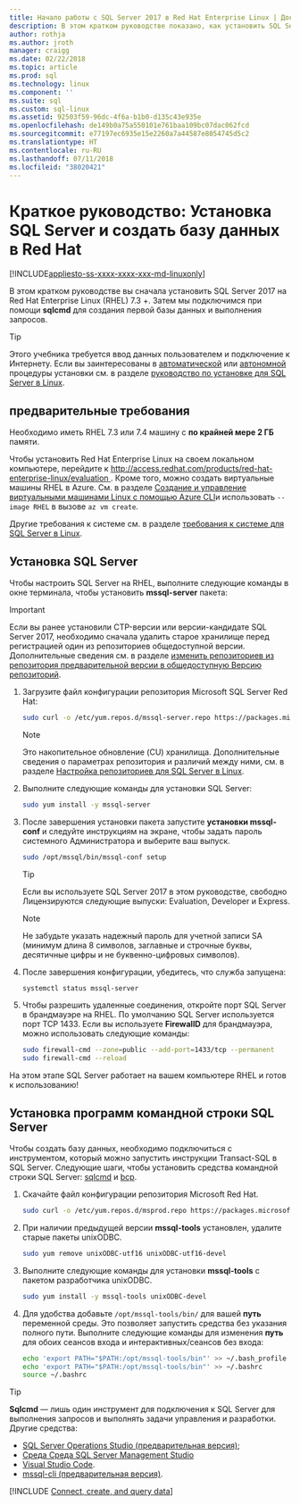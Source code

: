 ```yaml
---
title: Начало работы с SQL Server 2017 в Red Hat Enterprise Linux | Документация Майкрософт
description: В этом кратком руководстве показано, как установить SQL Server 2017 на Red Hat Enterprise Linux, а затем создать и запрос к базе данных с помощью sqlcmd.
author: rothja
ms.author: jroth
manager: craigg
ms.date: 02/22/2018
ms.topic: article
ms.prod: sql
ms.technology: linux
ms.component: ''
ms.suite: sql
ms.custom: sql-linux
ms.assetid: 92503f59-96dc-4f6a-b1b0-d135c43e935e
ms.openlocfilehash: de149b0a75a550101e761baa109bc07dac062fcd
ms.sourcegitcommit: e77197ec6935e15e2260a7a44587e8054745d5c2
ms.translationtype: HT
ms.contentlocale: ru-RU
ms.lasthandoff: 07/11/2018
ms.locfileid: "38020421"
---
```

# <a name="quickstart-install-sql-server-and-create-a-database-on-red-hat"></a>Краткое руководство: Установка SQL Server и создать базу данных в Red Hat

[!INCLUDE[appliesto-ss-xxxx-xxxx-xxx-md-linuxonly](../includes/appliesto-ss-xxxx-xxxx-xxx-md-linuxonly.md)]

В этом кратком руководстве вы сначала установить SQL Server 2017 на Red Hat Enterprise Linux (RHEL) 7.3 +. Затем мы подключимся при помощи **sqlcmd** для создания первой базы данных и выполнения запросов.

> [!TIP]
> Этого учебника требуется ввод данных пользователем и подключение к Интернету. Если вы заинтересованы в [автоматической](sql-server-linux-setup.md#unattended) или [автономной](sql-server-linux-setup.md#offline) процедуры установки см. в разделе [руководство по установке для SQL Server в Linux](sql-server-linux-setup.md).

## <a name="prerequisites"></a>предварительные требования

Необходимо иметь RHEL 7.3 или 7.4 машину с **по крайней мере 2 ГБ** памяти.

Чтобы установить Red Hat Enterprise Linux на своем локальном компьютере, перейдите к [ http://access.redhat.com/products/red-hat-enterprise-linux/evaluation ](http://access.redhat.com/products/red-hat-enterprise-linux/evaluation). Кроме того, можно создать виртуальные машины RHEL в Azure. См. в разделе [Создание и управление виртуальными машинами Linux с помощью Azure CLI](https://docs.microsoft.com/azure/virtual-machines/linux/tutorial-manage-vm)и использовать `--image RHEL` в вызове `az vm create`.

Другие требования к системе см. в разделе [требования к системе для SQL Server в Linux](sql-server-linux-setup.md#system).

## <a id="install"></a>Установка SQL Server

Чтобы настроить SQL Server на RHEL, выполните следующие команды в окне терминала, чтобы установить **mssql-server** пакета:

> [!IMPORTANT]
> Если вы ранее установили CTP-версии или версии-кандидате SQL Server 2017, необходимо сначала удалить старое хранилище перед регистрацией один из репозиториев общедоступной версии. Дополнительные сведения см. в разделе [изменить репозиториев из репозитория предварительной версии в общедоступную Версию репозиторий](sql-server-linux-change-repo.md).

1. Загрузите файл конфигурации репозитория Microsoft SQL Server Red Hat:

   ```bash
   sudo curl -o /etc/yum.repos.d/mssql-server.repo https://packages.microsoft.com/config/rhel/7/mssql-server-2017.repo
   ```

   > [!NOTE]
   > Это накопительное обновление (CU) хранилища. Дополнительные сведения о параметрах репозитория и различий между ними, см. в разделе [Настройка репозиториев для SQL Server в Linux](sql-server-linux-change-repo.md).

1. Выполните следующие команды для установки SQL Server:

   ```bash
   sudo yum install -y mssql-server
   ```

1. После завершения установки пакета запустите **установки mssql-conf** и следуйте инструкциям на экране, чтобы задать пароль системного Администратора и выберите ваш выпуск.

   ```bash
   sudo /opt/mssql/bin/mssql-conf setup
   ```
   > [!TIP]
   > Если вы используете SQL Server 2017 в этом руководстве, свободно Лицензируются следующие выпуски: Evaluation, Developer и Express.

   > [!NOTE]
   > Не забудьте указать надежный пароль для учетной записи SA (минимум длина 8 символов, заглавные и строчные буквы, десятичные цифры и не буквенно-цифровых символов).

1. После завершения конфигурации, убедитесь, что служба запущена:

   ```bash
   systemctl status mssql-server
   ```
   
1. Чтобы разрешить удаленные соединения, откройте порт SQL Server в брандмауэре на RHEL. По умолчанию SQL Server используется порт TCP 1433. Если вы используете **FirewallD** для брандмауэра, можно использовать следующие команды:

   ```bash
   sudo firewall-cmd --zone=public --add-port=1433/tcp --permanent
   sudo firewall-cmd --reload
   ```

На этом этапе SQL Server работает на вашем компьютере RHEL и готов к использованию!

## <a id="tools"></a>Установка программ командной строки SQL Server

Чтобы создать базу данных, необходимо подключиться с инструментом, который можно запустить инструкции Transact-SQL в SQL Server. Следующие шаги, чтобы установить средства командной строки SQL Server: [sqlcmd](../tools/sqlcmd-utility.md) и [bcp](../tools/bcp-utility.md).

1. Скачайте файл конфигурации репозитория Microsoft Red Hat.

   ```bash
   sudo curl -o /etc/yum.repos.d/msprod.repo https://packages.microsoft.com/config/rhel/7/prod.repo
   ```

1. При наличии предыдущей версии **mssql-tools** установлен, удалите старые пакеты unixODBC.

   ```bash
   sudo yum remove unixODBC-utf16 unixODBC-utf16-devel
   ```

1. Выполните следующие команды для установки **mssql-tools** с пакетом разработчика unixODBC.

   ```bash
   sudo yum install -y mssql-tools unixODBC-devel
   ```

1. Для удобства добавьте `/opt/mssql-tools/bin/` для вашей **путь** переменной среды. Это позволяет запустить средства без указания полного пути. Выполните следующие команды для изменения **путь** для обоих сеансов входа и интерактивных/сеансов без входа:

   ```bash
   echo 'export PATH="$PATH:/opt/mssql-tools/bin"' >> ~/.bash_profile
   echo 'export PATH="$PATH:/opt/mssql-tools/bin"' >> ~/.bashrc
   source ~/.bashrc
   ```

> [!TIP]
> **Sqlcmd** — лишь один инструмент для подключения к SQL Server для выполнения запросов и выполнять задачи управления и разработки. Другие средства:
>
> * [SQL Server Operations Studio (предварительная версия)](../sql-operations-studio/what-is.md);
> * [Среда Среда SQL Server Management Studio](sql-server-linux-manage-ssms.md)
> * [Visual Studio Code](sql-server-linux-develop-use-vscode.md).
> * [mssql-cli (предварительная версия)](https://blogs.technet.microsoft.com/dataplatforminsider/2017/12/12/try-mssql-cli-a-new-interactive-command-line-tool-for-sql-server/).

[!INCLUDE [Connect, create, and query data](../includes/sql-linux-quickstart-connect-query.md)]

